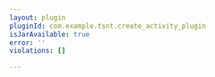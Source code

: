 ```yaml
---
layout: plugin
pluginId: com.example.tsnt.create_activity_plugin
isJarAvailable: true
error: ''
violations: []

---
```

